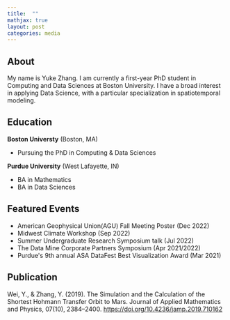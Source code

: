 ```yaml
---
title:  ""
mathjax: true
layout: post
categories: media
---
```


## About
My name is Yuke Zhang. I am currently a first-year PhD student in Computing and Data Sciences at Boston University. I have a broad interest in applying Data Science, with a particular specialization in spatiotemporal modeling. 


## Education
**Boston Universty** (Boston, MA)
- Pursuing the PhD in Computing & Data Sciences
  
**Purdue University** (West Lafayette, IN)
- BA in Mathematics
- BA in Data Sciences


## Featured Events
- American Geophysical Union(AGU) Fall Meeting Poster (Dec 2022)
- Midwest Climate Workshop (Sep 2022)
- Summer Undergraduate Research Symposium talk (Jul 2022)
- The Data Mine Corporate Partners Symposium (Apr 2021/2022)
- Purdue's 9th annual ASA DataFest Best Visualization Award (Mar 2021)

## Publication
Wei, Y., & Zhang, Y. (2019). The Simulation and the Calculation of the Shortest Hohmann Transfer Orbit to Mars. Journal of Applied Mathematics and Physics, 07(10), 2384–2400. https://doi.org/10.4236/jamp.2019.710162



